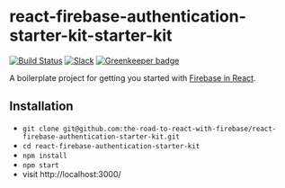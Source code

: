 # react-firebase-authentication-starter-kit-starter-kit

[![Build Status](https://travis-ci.org/the-road-to-react-with-firebase/react-firebase-authentication-starter-kit.svg?branch=master)](https://travis-ci.org/the-road-to-react-with-firebase/react-firebase-authentication-starter-kit) [![Slack](https://slack-the-road-to-learn-react.wieruch.com/badge.svg)](https://slack-the-road-to-learn-react.wieruch.com/) [![Greenkeeper badge](https://badges.greenkeeper.io/the-road-to-react-with-firebase/react-firebase-authentication-starter-kit.svg)](https://greenkeeper.io/)

A boilerplate project for getting you started with [Firebase in React](https://www.robinwieruch.de/complete-firebase-authentication-react-tutorial/).

## Installation

* `git clone git@github.com:the-road-to-react-with-firebase/react-firebase-authentication-starter-kit.git`
* `cd react-firebase-authentication-starter-kit`
* `npm install`
* `npm start`
* visit http://localhost:3000/
